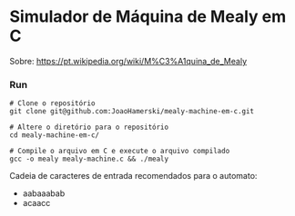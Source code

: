 # Simulador de Máquina de Mealy em C
Sobre: https://pt.wikipedia.org/wiki/M%C3%A1quina_de_Mealy

### Run
```
# Clone o repositório
git clone git@github.com:JoaoHamerski/mealy-machine-em-c.git

# Altere o diretório para o repositório
cd mealy-machine-em-c/

# Compile o arquivo em C e execute o arquivo compilado
gcc -o mealy mealy-machine.c && ./mealy
```

Cadeia de caracteres de entrada recomendados para o automato:
- aabaaabab
- acaacc
